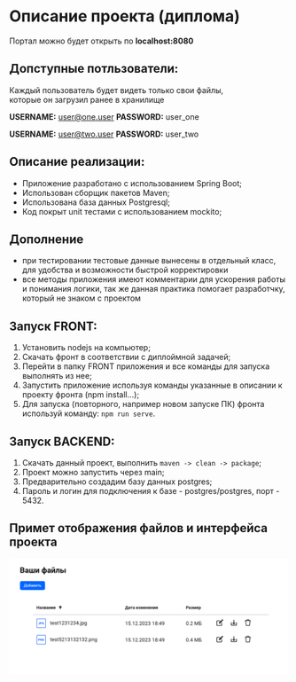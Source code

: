 # Описание проекта (диплома)

Портал можно будет открыть по **localhost:8080**

## Допступные потльзователи:
Каждый пользователь будет видеть только свои файлы,  
которые он загрузил ранее в хранилище

**USERNAME:** user@one.user **PASSWORD:** user_one

**USERNAME:** user@two.user **PASSWORD:** user_two

## Описание реализации:

- Приложение разработано с использованием Spring Boot;
- Использован сборщик пакетов Maven;
- Использована база данных Postgresql;
- Код покрыт unit тестами с использованием mockito;

## Дополнение
- при тестировании тестовые данные вынесены в отдельный класс, для удобства и возможности быстрой корректировки
- все методы приложения имеют комментарии для ускорения работы и понимания логики, 
так же данная практика помогает разработчку, 
который не знаком с проектом

## Запуск FRONT:

1. Установить nodejs на компьютер;
2. Скачать фронт в соответствии с диплоймной задачей;
3. Перейти в папку FRONT приложения и все команды для запуска выполнять из нее;
4. Запустить приложение используя команды указанные в описании к проекту фронта (npm install...); 
5. Для запуска (повторного, например новом запуске ПК) фронта используй команду: `npm run serve`.

## Запуск BACKEND:

1. Скачать данный проект, выполнить `maven -> clean -> package`;
2. Проект можно запустить через main;
3. Предварительно создадим базу данных postgres;  
4. Пароль и логин для подключения к базе - postgres/postgres, порт - 5432.

## Примет отображения файлов и интерфейса проекта

![](Images/TestFilesInInterface.png)